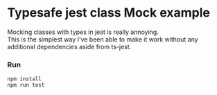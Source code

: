# Typesafe jest class Mock example

Mocking classes with types in jest is really annoying.  
This is the simplest way I've been able to make it work without any additional dependencies aside from ts-jest.


### Run
`npm install`  
`npm run test`